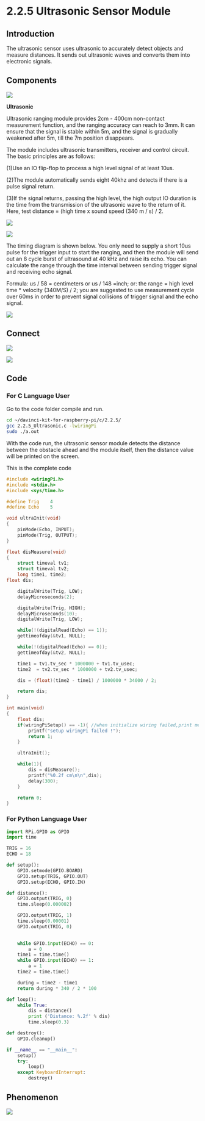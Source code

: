 

# 2.2.5 Ultrasonic Sensor Module

## Introduction

The ultrasonic sensor uses ultrasonic to accurately detect objects and measure distances. It sends out ultrasonic waves and converts them into electronic signals.

## Components

![](./img/list/list_2.2.5.png)

**Ultrasonic**

Ultrasonic ranging module provides 2cm - 400cm non-contact measurement function, and the ranging accuracy can reach to 3mm. It can ensure that the signal is stable within 5m, and the signal is gradually weakened after 5m, till the 7m position disappears.

The module includes ultrasonic transmitters, receiver and control circuit. The basic principles are as follows:

(1)Use an IO flip-flop to process a high level signal of at least 10us.

(2)The module automatically sends eight 40khz and detects if there is a pulse signal return.

(3)If the signal returns, passing the high level, the high output IO duration is the time from the transmission of the ultrasonic wave to the return of it. Here, test distance = (high time x sound speed (340 m / s) / 2.

![](./img/image217.png)

![](./img/image328.png)

The timing diagram is shown below. You only need to supply a short 10us pulse for the trigger input to start the ranging, and then the module will send out an 8 cycle burst of ultrasound at 40 kHz and raise its echo. You can calculate the range through the time interval between sending trigger signal and receiving echo signal.

Formula: us / 58 = centimeters or us / 148 =inch; or: the range = high level time * velocity (340M/S) / 2; you are suggested to use measurement cycle over 60ms in order to prevent signal collisions of trigger signal and the echo signal.

![](./img/image218.png)

## Connect

![](./img/image329.png)

![](./img/connect/2.2.5.png)

## Code

### For  C  Language User

Go to the code folder compile and run.

```sh
cd ~/davinci-kit-for-raspberry-pi/c/2.2.5/
gcc 2.2.5_Ultrasonic.c -lwiringPi
sudo ./a.out
```

With the code run, the ultrasonic sensor module detects the distance between the obstacle ahead and the module itself, then the distance value will be printed on the screen.

This is the complete code

```c
#include <wiringPi.h>
#include <stdio.h>
#include <sys/time.h>

#define Trig    4
#define Echo    5

void ultraInit(void)
{
    pinMode(Echo, INPUT);
    pinMode(Trig, OUTPUT);
}

float disMeasure(void)
{
    struct timeval tv1;
    struct timeval tv2;
    long time1, time2;
float dis;

    digitalWrite(Trig, LOW);
    delayMicroseconds(2);

    digitalWrite(Trig, HIGH);
    delayMicroseconds(10);
    digitalWrite(Trig, LOW);

    while(!(digitalRead(Echo) == 1));
    gettimeofday(&tv1, NULL);

    while(!(digitalRead(Echo) == 0));
    gettimeofday(&tv2, NULL);

    time1 = tv1.tv_sec * 1000000 + tv1.tv_usec;
    time2  = tv2.tv_sec * 1000000 + tv2.tv_usec;

    dis = (float)(time2 - time1) / 1000000 * 34000 / 2;

    return dis;
}

int main(void)
{
    float dis;
    if(wiringPiSetup() == -1){ //when initialize wiring failed,print message to screen
        printf("setup wiringPi failed !");
        return 1;
    }

    ultraInit();

    while(1){
        dis = disMeasure();
        printf("%0.2f cm\n\n",dis);
        delay(300);
    }

    return 0;
}
```

### For  Python  Language User

```python
import RPi.GPIO as GPIO
import time

TRIG = 16
ECHO = 18

def setup():
	GPIO.setmode(GPIO.BOARD)
	GPIO.setup(TRIG, GPIO.OUT)
	GPIO.setup(ECHO, GPIO.IN)

def distance():
	GPIO.output(TRIG, 0)
	time.sleep(0.000002)

	GPIO.output(TRIG, 1)
	time.sleep(0.00001)
	GPIO.output(TRIG, 0)

	
	while GPIO.input(ECHO) == 0:
		a = 0
	time1 = time.time()
	while GPIO.input(ECHO) == 1:
		a = 1
	time2 = time.time()

	during = time2 - time1
	return during * 340 / 2 * 100

def loop():
	while True:
		dis = distance()
		print ('Distance: %.2f' % dis)
		time.sleep(0.3)

def destroy():
	GPIO.cleanup()

if __name__ == "__main__":
	setup()
	try:
		loop()
	except KeyboardInterrupt:
		destroy()
```



## Phenomenon

![](./img/phenomenon/225.jpg)
